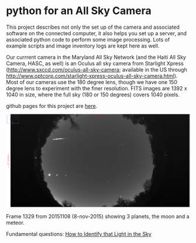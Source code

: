 python for an All Sky Camera
============================

This project describes not only the set up of the camera and
associated software on the connected computer, it also helps you set
up a server, and associated python code to perform some image
processing. Lots of example scripts and image inventory logs are kept
here as well.

Our currrent camera in the Maryland All Sky Network (and
the Haiti All Sky Camera, HASC, as well) is an Oculus all sky camera from
Starlight Xpress
(http://www.sxccd.com/oculus-all-sky-camera; available in the US through http://www.optcorp.com/starlight-xpress-oculus-all-sky-camera.html). Most
of our cameras use the 180 degree lens, though we have one  150 degree lens to
experiment with the finer resolution. FITS images are
1392 x 1040 in size, where the full sky (180 or 150 degrees) covers
1040 pixels.

github pages for this project are [here](https://teuben.github.io/pyASC/).

![Example allsky image](20151108_1323.png "fireball and moon and three planets, venus, mars (dim) and jupiter")

Frame 1329 from 20151108 (8-nov-2015) showing 3 planets, the moon and a meteor.

Fundamental questions: [How to Identify that Light in the Sky](https://apod.nasa.gov/apod/ap211114.html)
